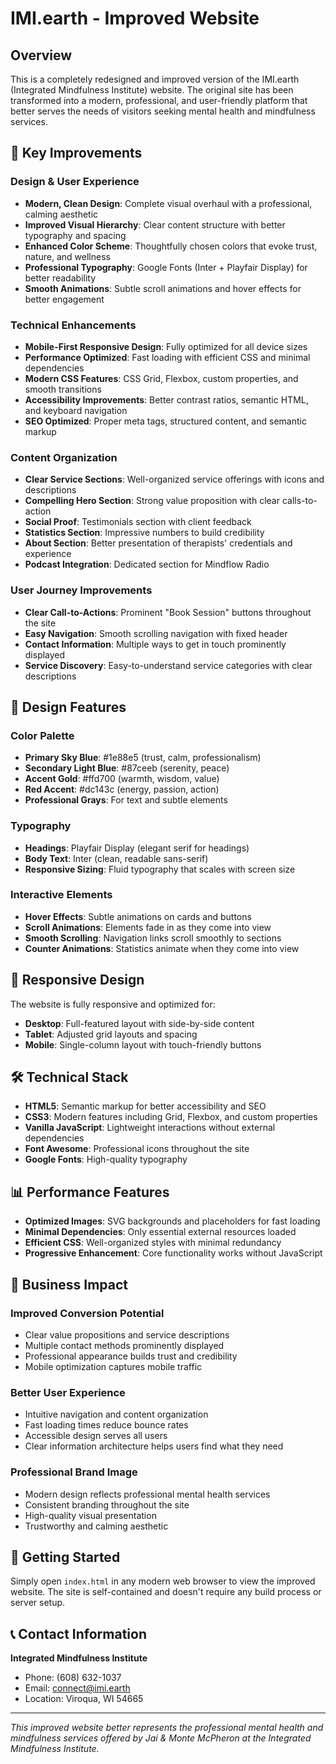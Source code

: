 # IMI.earth - Improved Website

## Overview
This is a completely redesigned and improved version of the IMI.earth (Integrated Mindfulness Institute) website. The original site has been transformed into a modern, professional, and user-friendly platform that better serves the needs of visitors seeking mental health and mindfulness services.

## 🚀 Key Improvements

### Design & User Experience
- **Modern, Clean Design**: Complete visual overhaul with a professional, calming aesthetic
- **Improved Visual Hierarchy**: Clear content structure with better typography and spacing
- **Enhanced Color Scheme**: Thoughtfully chosen colors that evoke trust, nature, and wellness
- **Professional Typography**: Google Fonts (Inter + Playfair Display) for better readability
- **Smooth Animations**: Subtle scroll animations and hover effects for better engagement

### Technical Enhancements
- **Mobile-First Responsive Design**: Fully optimized for all device sizes
- **Performance Optimized**: Fast loading with efficient CSS and minimal dependencies
- **Modern CSS Features**: CSS Grid, Flexbox, custom properties, and smooth transitions
- **Accessibility Improvements**: Better contrast ratios, semantic HTML, and keyboard navigation
- **SEO Optimized**: Proper meta tags, structured content, and semantic markup

### Content Organization
- **Clear Service Sections**: Well-organized service offerings with icons and descriptions
- **Compelling Hero Section**: Strong value proposition with clear calls-to-action
- **Social Proof**: Testimonials section with client feedback
- **Statistics Section**: Impressive numbers to build credibility
- **About Section**: Better presentation of therapists' credentials and experience
- **Podcast Integration**: Dedicated section for Mindflow Radio

### User Journey Improvements
- **Clear Call-to-Actions**: Prominent "Book Session" buttons throughout the site
- **Easy Navigation**: Smooth scrolling navigation with fixed header
- **Contact Information**: Multiple ways to get in touch prominently displayed
- **Service Discovery**: Easy-to-understand service categories with clear descriptions

## 🎨 Design Features

### Color Palette
- **Primary Sky Blue**: #1e88e5 (trust, calm, professionalism)
- **Secondary Light Blue**: #87ceeb (serenity, peace)
- **Accent Gold**: #ffd700 (warmth, wisdom, value)
- **Red Accent**: #dc143c (energy, passion, action)
- **Professional Grays**: For text and subtle elements

### Typography
- **Headings**: Playfair Display (elegant serif for headings)
- **Body Text**: Inter (clean, readable sans-serif)
- **Responsive Sizing**: Fluid typography that scales with screen size

### Interactive Elements
- **Hover Effects**: Subtle animations on cards and buttons
- **Scroll Animations**: Elements fade in as they come into view
- **Smooth Scrolling**: Navigation links scroll smoothly to sections
- **Counter Animations**: Statistics animate when they come into view

## 📱 Responsive Design

The website is fully responsive and optimized for:
- **Desktop**: Full-featured layout with side-by-side content
- **Tablet**: Adjusted grid layouts and spacing
- **Mobile**: Single-column layout with touch-friendly buttons

## 🛠️ Technical Stack

- **HTML5**: Semantic markup for better accessibility and SEO
- **CSS3**: Modern features including Grid, Flexbox, and custom properties
- **Vanilla JavaScript**: Lightweight interactions without external dependencies
- **Font Awesome**: Professional icons throughout the site
- **Google Fonts**: High-quality typography

## 📊 Performance Features

- **Optimized Images**: SVG backgrounds and placeholders for fast loading
- **Minimal Dependencies**: Only essential external resources loaded
- **Efficient CSS**: Well-organized styles with minimal redundancy
- **Progressive Enhancement**: Core functionality works without JavaScript

## 🎯 Business Impact

### Improved Conversion Potential
- Clear value propositions and service descriptions
- Multiple contact methods prominently displayed
- Professional appearance builds trust and credibility
- Mobile optimization captures mobile traffic

### Better User Experience
- Intuitive navigation and content organization
- Fast loading times reduce bounce rates
- Accessible design serves all users
- Clear information architecture helps users find what they need

### Professional Brand Image
- Modern design reflects professional mental health services
- Consistent branding throughout the site
- High-quality visual presentation
- Trustworthy and calming aesthetic

## 🚀 Getting Started

Simply open `index.html` in any modern web browser to view the improved website. The site is self-contained and doesn't require any build process or server setup.

## 📞 Contact Information

**Integrated Mindfulness Institute**
- Phone: (608) 632-1037
- Email: connect@imi.earth
- Location: Viroqua, WI 54665

---

*This improved website better represents the professional mental health and mindfulness services offered by Jai & Monte McPheron at the Integrated Mindfulness Institute.*